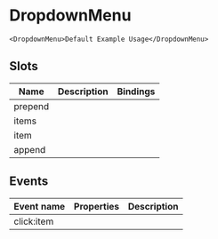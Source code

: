 # DropdownMenu

```vue live
<DropdownMenu>Default Example Usage</DropdownMenu>
```

## Slots

| Name    | Description | Bindings |
| ------- | ----------- | -------- |
| prepend |             |          |
| items   |             | <br/>    |
| item    |             | <br/>    |
| append  |             |          |

## Events

| Event name | Properties | Description |
| ---------- | ---------- | ----------- |
| click:item |            |
